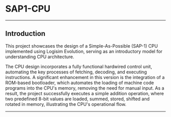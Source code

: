 # SAP1-CPU

---

<a id="overview"></a>
## Introduction

This project showcases the design of a Simple-As-Possible (SAP-1) CPU implemented using Logisim Evolution, serving as an introductory model for understanding CPU architecture.

The CPU design incorporates a fully functional hardwired control unit, automating the key processes of fetching, decoding, and executing instructions. A significant enhancement in this version is the integration of a ROM-based bootloader, which automates the loading of machine code programs into the CPU's memory, removing the need for manual input. As a result, the project successfully executes a simple addition operation, where two predefined 8-bit values are loaded, summed, stored, shifted and rotated in memory, illustrating the CPU's operational flow.

---


